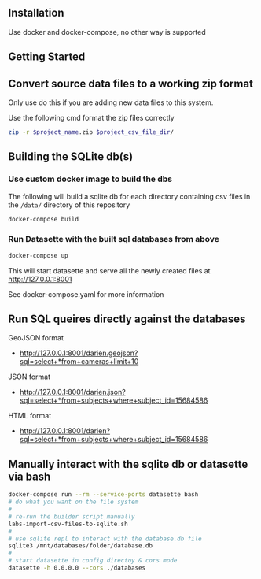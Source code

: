 ## Installation

Use docker and docker-compose, no other way is supported

## Getting Started

## Convert source data files to a working zip format

Only use do this if you are adding new data files to this system.

Use the following cmd format the zip files correctly

``` bash
zip -r $project_name.zip $project_csv_file_dir/
```

## Building the SQLite db(s)

### Use custom docker image to build the dbs

The following will build a sqlite db for each directory containing csv files in the `/data/` directory of this repository

``` bash
docker-compose build
```

### Run Datasette with the built sql databases from above

``` bash
docker-compose up
```

This will start datasette and serve all the newly created files at http://127.0.0.1:8001

See docker-compose.yaml for more information

## Run SQL queires directly against the databases

GeoJSON format
- http://127.0.0.1:8001/darien.geojson?sql=select+*from+cameras+limit+10

JSON format
- http://127.0.0.1:8001/darien.json?sql=select+*from+subjects+where+subject_id=15684586

HTML format
- http://127.0.0.1:8001/darien?sql=select+*from+subjects+where+subject_id=15684586

## Manually interact with the sqlite db or datasette via bash

``` bash
docker-compose run --rm --service-ports datasette bash
# do what you want on the file system
#
# re-run the builder script manually
labs-import-csv-files-to-sqlite.sh
#
# use sqlite repl to interact with the database.db file
sqlite3 /mnt/databases/folder/database.db
#
# start datasette in config directoy & cors mode
datasette -h 0.0.0.0 --cors ./databases
```

